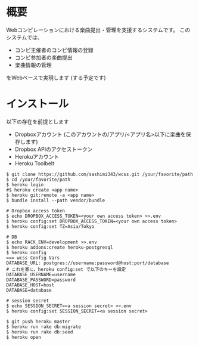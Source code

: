 # 概要

Webコンピレーションにおける楽曲提出・管理を支援するシステムです。
このシステムでは、

* コンピ主催者のコンピ情報の登録
* コンピ参加者の楽曲提出
* 楽曲情報の管理

をWebベースで実現します (する予定です)


# インストール

以下の存在を前提とします

* Dropboxアカウント (このアカウントの/アプリ/<アプリ名>以下に楽曲を保存します)
* Dropbox APIのアクセストークン
* Herokuアカウント
* Heroku Toolbelt

```console
$ git clone https://github.com/sashimi343/wcss.git /your/favorite/path
$ cd /your/favorite/path
$ heroku login
#$ heroku create <app name>
$ heroku git:remote -a <app name>
$ bundle install --path vendor/bundle

# Dropbox access token
$ echo DROPBOX_ACCESS_TOKEN=<your own access token> >>.env
$ heroku config:set DROPBOX_ACCESS_TOKEN=<your own access token>
$ heroku config:set TZ=Asia/Tokyo

# DB
$ echo RACK_ENV=development >>.env
$ heroku addons:create heroku-postgresql
$ heroku config
=== wcss Config Vars
DATABASE_URL: postgres://username:password@host:port/database
# これを基に、heroku config:set で以下のキーを設定
DATABASE_USERNAME=username
DATABASE_PASSWORD=password
DATABASE_HOST=host
DATABASE=database

# session secret
$ echo SESSION_SECRET=<a session secret> >>.env
$ heroku config:set SESSION_SECRET=<a session secret>

$ git push heroku master
$ heroku run rake db:migrate
$ heroku run rake db:seed
$ heroku open
```
